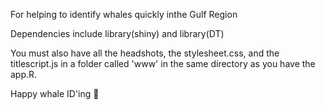 For helping to identify whales quickly inthe Gulf Region

Dependencies include library(shiny) and library(DT)

You must also have all the headshots, the stylesheet.css, and the titlescript.js in a folder called 'www' in the same directory as you have the app.R.

Happy whale ID'ing :whale:
